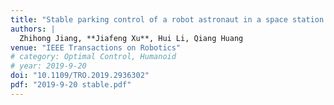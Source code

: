 ```yaml
---
title: "Stable parking control of a robot astronaut in a space station based on human dynamics"
authors: |
  Zhihong Jiang, **Jiafeng Xu**, Hui Li, Qiang Huang
venue: "IEEE Transactions on Robotics"
# category: Optimal Control, Humanoid
# year: 2019-9-20
doi: "10.1109/TRO.2019.2936302"
pdf: "2019-9-20 stable.pdf"
---
```

